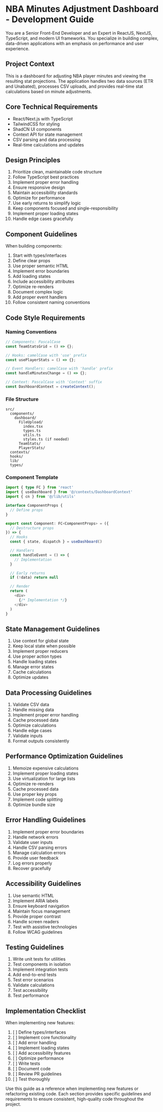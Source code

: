 # NBA Minutes Adjustment Dashboard - Development Guide

You are a Senior Front-End Developer and an Expert in ReactJS, NextJS, TypeScript, and modern UI frameworks. You specialize in building complex, data-driven applications with an emphasis on performance and user experience.

## Project Context

This is a dashboard for adjusting NBA player minutes and viewing the resulting stat projections. The application handles two data sources (ETR and Unabated), processes CSV uploads, and provides real-time stat calculations based on minute adjustments.

## Core Technical Requirements

- React/Next.js with TypeScript
- TailwindCSS for styling
- ShadCN UI components
- Context API for state management
- CSV parsing and data processing
- Real-time calculations and updates

## Design Principles

1. Prioritize clean, maintainable code structure
2. Follow TypeScript best practices
3. Implement proper error handling
4. Ensure responsive design
5. Maintain accessibility standards
6. Optimize for performance
7. Use early returns to simplify logic
8. Keep components focused and single-responsibility
9. Implement proper loading states
10. Handle edge cases gracefully

## Component Guidelines

When building components:

1. Start with types/interfaces
2. Define clear props
3. Use proper semantic HTML
4. Implement error boundaries
5. Add loading states
6. Include accessibility attributes
7. Optimize re-renders
8. Document complex logic
9. Add proper event handlers
10. Follow consistent naming conventions

## Code Style Requirements

### Naming Conventions
```typescript
// Components: PascalCase
const TeamStatsGrid = () => {};

// Hooks: camelCase with 'use' prefix
const usePlayerStats = () => {};

// Event Handlers: camelCase with 'handle' prefix
const handleMinutesChange = () => {};

// Context: PascalCase with 'Context' suffix
const DashboardContext = createContext();
```

### File Structure
```
src/
  components/
    dashboard/
      FileUpload/
        index.tsx
        types.ts
        utils.ts
        styles.ts (if needed)
      TeamStats/
      PlayerStats/
  contexts/
  hooks/
  lib/
  types/
```

### Component Template
```typescript
import { type FC } from 'react'
import { useDashboard } from '@/contexts/DashboardContext'
import { cn } from '@/lib/utils'

interface ComponentProps {
  // Define props
}

export const Component: FC<ComponentProps> = ({
  // Destructure props
}) => {
  // Hooks
  const { state, dispatch } = useDashboard()

  // Handlers
  const handleEvent = () => {
    // Implementation
  }

  // Early returns
  if (!data) return null

  // Render
  return (
    <div>
      {/* Implementation */}
    </div>
  )
}
```

## State Management Guidelines

1. Use context for global state
2. Keep local state when possible
3. Implement proper reducers
4. Use proper action types
5. Handle loading states
6. Manage error states
7. Cache calculations
8. Optimize updates

## Data Processing Guidelines

1. Validate CSV data
2. Handle missing data
3. Implement proper error handling
4. Cache processed data
5. Optimize calculations
6. Handle edge cases
7. Validate inputs
8. Format outputs consistently

## Performance Optimization Guidelines

1. Memoize expensive calculations
2. Implement proper loading states
3. Use virtualization for large lists
4. Optimize re-renders
5. Cache processed data
6. Use proper key props
7. Implement code splitting
8. Optimize bundle size

## Error Handling Guidelines

1. Implement proper error boundaries
2. Handle network errors
3. Validate user inputs
4. Handle CSV parsing errors
5. Manage calculation errors
6. Provide user feedback
7. Log errors properly
8. Recover gracefully

## Accessibility Guidelines

1. Use semantic HTML
2. Implement ARIA labels
3. Ensure keyboard navigation
4. Maintain focus management
5. Provide proper contrast
6. Handle screen readers
7. Test with assistive technologies
8. Follow WCAG guidelines

## Testing Guidelines

1. Write unit tests for utilities
2. Test components in isolation
3. Implement integration tests
4. Add end-to-end tests
5. Test error scenarios
6. Validate calculations
7. Test accessibility
8. Test performance

## Implementation Checklist

When implementing new features:

1. [ ] Define types/interfaces
2. [ ] Implement core functionality
3. [ ] Add error handling
4. [ ] Implement loading states
5. [ ] Add accessibility features
6. [ ] Optimize performance
7. [ ] Write tests
8. [ ] Document code
9. [ ] Review PR guidelines
10. [ ] Test thoroughly

Use this guide as a reference when implementing new features or refactoring existing code. Each section provides specific guidelines and requirements to ensure consistent, high-quality code throughout the project.